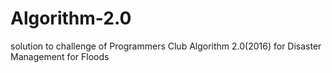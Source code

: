# Algorithm-2.0
solution to challenge of Programmers Club Algorithm 2.0(2016) for Disaster Management for Floods
